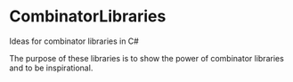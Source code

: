 # CombinatorLibraries
Ideas for combinator libraries in C#

The purpose of these libraries is to show the power of combinator libraries and to be inspirational.

